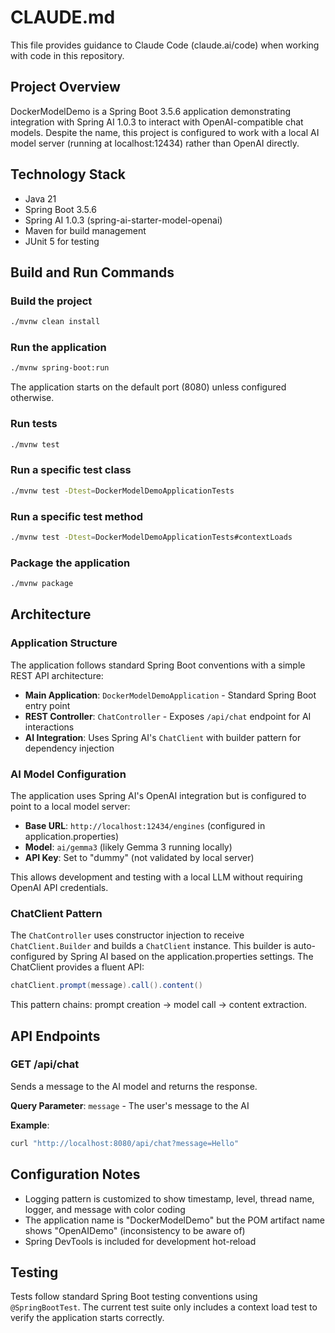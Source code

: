 # CLAUDE.md

This file provides guidance to Claude Code (claude.ai/code) when working with code in this repository.

## Project Overview

DockerModelDemo is a Spring Boot 3.5.6 application demonstrating integration with Spring AI 1.0.3 to interact with OpenAI-compatible chat models. Despite the name, this project is configured to work with a local AI model server (running at localhost:12434) rather than OpenAI directly.

## Technology Stack

- Java 21
- Spring Boot 3.5.6
- Spring AI 1.0.3 (spring-ai-starter-model-openai)
- Maven for build management
- JUnit 5 for testing

## Build and Run Commands

### Build the project
```bash
./mvnw clean install
```

### Run the application
```bash
./mvnw spring-boot:run
```

The application starts on the default port (8080) unless configured otherwise.

### Run tests
```bash
./mvnw test
```

### Run a specific test class
```bash
./mvnw test -Dtest=DockerModelDemoApplicationTests
```

### Run a specific test method
```bash
./mvnw test -Dtest=DockerModelDemoApplicationTests#contextLoads
```

### Package the application
```bash
./mvnw package
```

## Architecture

### Application Structure

The application follows standard Spring Boot conventions with a simple REST API architecture:

- **Main Application**: `DockerModelDemoApplication` - Standard Spring Boot entry point
- **REST Controller**: `ChatController` - Exposes `/api/chat` endpoint for AI interactions
- **AI Integration**: Uses Spring AI's `ChatClient` with builder pattern for dependency injection

### AI Model Configuration

The application uses Spring AI's OpenAI integration but is configured to point to a local model server:

- **Base URL**: `http://localhost:12434/engines` (configured in application.properties)
- **Model**: `ai/gemma3` (likely Gemma 3 running locally)
- **API Key**: Set to "dummy" (not validated by local server)

This allows development and testing with a local LLM without requiring OpenAI API credentials.

### ChatClient Pattern

The `ChatController` uses constructor injection to receive `ChatClient.Builder` and builds a `ChatClient` instance. This builder is auto-configured by Spring AI based on the application.properties settings. The ChatClient provides a fluent API:

```java
chatClient.prompt(message).call().content()
```

This pattern chains: prompt creation → model call → content extraction.

## API Endpoints

### GET /api/chat

Sends a message to the AI model and returns the response.

**Query Parameter**: `message` - The user's message to the AI

**Example**:
```bash
curl "http://localhost:8080/api/chat?message=Hello"
```

## Configuration Notes

- Logging pattern is customized to show timestamp, level, thread name, logger, and message with color coding
- The application name is "DockerModelDemo" but the POM artifact name shows "OpenAIDemo" (inconsistency to be aware of)
- Spring DevTools is included for development hot-reload

## Testing

Tests follow standard Spring Boot testing conventions using `@SpringBootTest`. The current test suite only includes a context load test to verify the application starts correctly.
